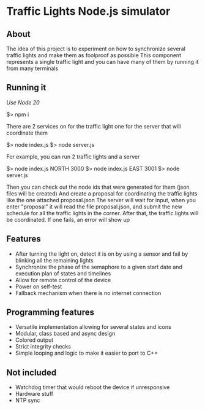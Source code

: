# Traffic Lights Node.js simulator

## About

The idea of this project is to experiment on how to synchronize several traffic lights and make them as foolproof as possible
This component represents a single traffic light and you can have many of them by running it from many terminals

## Running it

*Use Node 20*

$> npm i

There are 2 services on for the traffic light one for the server that will coordinate them

$> node index.js <name> <port>
$> node server.js

For example, you can run 2 traffic lights and a server

$> node index.js NORTH 3000
$> node index.js EAST 3001
$> node server.js

Then you can check out the node ids that were generated for them (json files will be created)
And create a proposal for coordinating the traffic lights like the one attached proposal.json
The server will wait for input, when you enter "proposal" it will read the file proposal.json, and submit the new schedule for all the traffic lights in the corner. After that, the traffic lights will be coordinated.
If one fails, an error will show up


## Features

- After turning the light on, detect it is on by using a sensor and fail by blinking all the remaining lights
- Synchronize the phase of the semaphore to a given start date and execution plan of states and timelines
- Allow for remote control of the device
- Power on self-test
- Fallback mechanism when there is no internet connection

## Programming features

- Versatile implementation allowing for several states and icons
- Modular, class based and async design
- Colored output
- Strict integrity checks
- Simple looping and logic to make it easier to port to C++

## Not included

- Watchdog timer that would reboot the device if unresponsive
- Hardware stuff
- NTP sync
